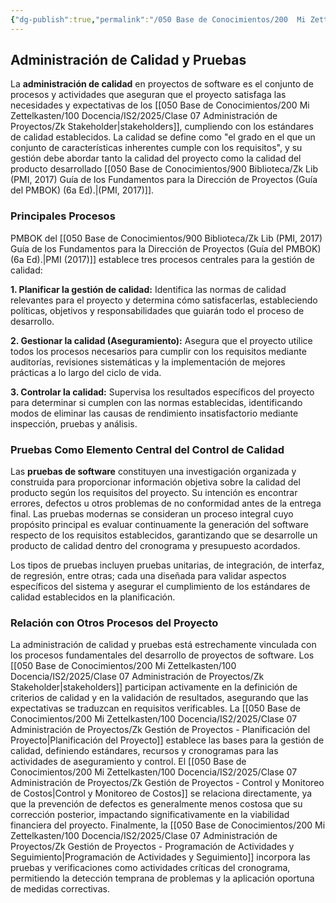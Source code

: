 ```yaml
---
{"dg-publish":true,"permalink":"/050 Base de Conocimientos/200  Mi Zettelkasten/100 Docencia/IS2/2025/Clase 07 Administración de Proyectos/Zk Gestión de Proyectos - Administración de Calidad y Pruebas/","tags":["definir"]}
---
```


## Administración de Calidad y Pruebas

La **administración de calidad** en proyectos de software es el conjunto de procesos y actividades que aseguran que el proyecto satisfaga las necesidades y expectativas de los [[050 Base de Conocimientos/200  Mi Zettelkasten/100 Docencia/IS2/2025/Clase 07 Administración de Proyectos/Zk Stakeholder\|stakeholders]], cumpliendo con los estándares de calidad establecidos. La calidad se define como "el grado en el que un conjunto de características inherentes cumple con los requisitos", y su gestión debe abordar tanto la calidad del proyecto como la calidad del producto desarrollado [[050 Base de Conocimientos/900 Biblioteca/Zk Lib (PMI, 2017) Guía de los Fundamentos para la Dirección de Proyectos (Guía del PMBOK) (6a Ed).\|(PMI, 2017)]].

### Principales Procesos

PMBOK del [[050 Base de Conocimientos/900 Biblioteca/Zk Lib (PMI, 2017) Guía de los Fundamentos para la Dirección de Proyectos (Guía del PMBOK) (6a Ed).\|PMI (2017)]] establece tres procesos centrales para la gestión de calidad:

**1. Planificar la gestión de calidad:** Identifica las normas de calidad relevantes para el proyecto y determina cómo satisfacerlas, estableciendo políticas, objetivos y responsabilidades que guiarán todo el proceso de desarrollo.

**2. Gestionar la calidad (Aseguramiento):** Asegura que el proyecto utilice todos los procesos necesarios para cumplir con los requisitos mediante auditorías, revisiones sistemáticas y la implementación de mejores prácticas a lo largo del ciclo de vida.

**3. Controlar la calidad:** Supervisa los resultados específicos del proyecto para determinar si cumplen con las normas establecidas, identificando modos de eliminar las causas de rendimiento insatisfactorio mediante inspección, pruebas y análisis.

### Pruebas Como Elemento Central del Control de Calidad

Las **pruebas de software** constituyen una investigación organizada y construida para proporcionar información objetiva sobre la calidad del producto según los requisitos del proyecto. Su intención es encontrar errores, defectos u otros problemas de no conformidad antes de la entrega final. Las pruebas modernas se consideran un proceso integral cuyo propósito principal es evaluar continuamente la generación del software respecto de los requisitos establecidos, garantizando que se desarrolle un producto de calidad dentro del cronograma y presupuesto acordados.

Los tipos de pruebas incluyen pruebas unitarias, de integración, de interfaz, de regresión, entre otras; cada una diseñada para validar aspectos específicos del sistema y asegurar el cumplimiento de los estándares de calidad establecidos en la planificación.

### Relación con Otros Procesos del Proyecto

La administración de calidad y pruebas está estrechamente vinculada con los procesos fundamentales del desarrollo de proyectos de software. Los [[050 Base de Conocimientos/200  Mi Zettelkasten/100 Docencia/IS2/2025/Clase 07 Administración de Proyectos/Zk Stakeholder\|stakeholders]] participan activamente en la definición de criterios de calidad y en la validación de resultados, asegurando que las expectativas se traduzcan en requisitos verificables. La [[050 Base de Conocimientos/200  Mi Zettelkasten/100 Docencia/IS2/2025/Clase 07 Administración de Proyectos/Zk Gestión de Proyectos - Planificación del Proyecto\|Planificación del Proyecto]] establece las bases para la gestión de calidad, definiendo estándares, recursos y cronogramas para las actividades de aseguramiento y control. El [[050 Base de Conocimientos/200  Mi Zettelkasten/100 Docencia/IS2/2025/Clase 07 Administración de Proyectos/Zk Gestión de Proyectos - Control y Monitoreo de Costos\|Control y Monitoreo de Costos]] se relaciona directamente, ya que la prevención de defectos es generalmente menos costosa que su corrección posterior, impactando significativamente en la viabilidad financiera del proyecto. Finalmente, la [[050 Base de Conocimientos/200  Mi Zettelkasten/100 Docencia/IS2/2025/Clase 07 Administración de Proyectos/Zk Gestión de Proyectos - Programación de Actividades y Seguimiento\|Programación de Actividades y Seguimiento]] incorpora las pruebas y verificaciones como actividades críticas del cronograma, permitiendo la detección temprana de problemas y la aplicación oportuna de medidas correctivas.
